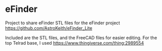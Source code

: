 # eFinder

Project to share eFinder STL files for the eFinder project https://github.com/AstroKeith/eFinder_Lite

Included are the STL files, and the FreeCAD files for easier editing.
For the top Telrad base, I used https://www.thingiverse.com/thing:2989554

